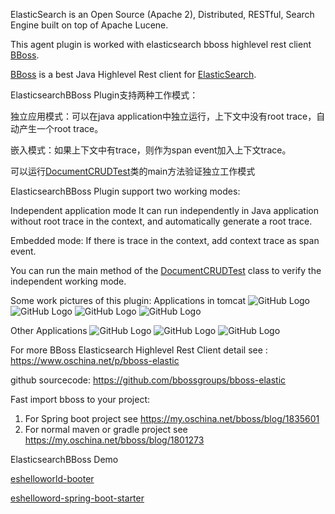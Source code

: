 ElasticSearch is an Open Source (Apache 2), Distributed, RESTful, Search Engine built on top of Apache Lucene.

This agent plugin is worked with elasticsearch bboss highlevel rest client [BBoss][bs].

[BBoss][bs] is a best Java Highlevel Rest client for [ElasticSearch][es].

ElasticsearchBBoss Plugin支持两种工作模式：

独立应用模式：可以在java application中独立运行，上下文中没有root trace，自动产生一个root trace。

嵌入模式：如果上下文中有trace，则作为span event加入上下文trace。

可以运行[DocumentCRUDTest][DocumentCRUDTest]类的main方法验证独立工作模式


ElasticsearchBBoss Plugin support two working modes:

Independent application mode
It can run independently in Java application without root trace in the context, and automatically generate a root trace.

Embedded mode:
If there is trace in the context, add context trace as span event.

You can run the main method of the [DocumentCRUDTest][DocumentCRUDTest] class to verify the independent working mode.

Some work pictures of this plugin:
Applications in tomcat
![GitHub Logo](https://oscimg.oschina.net/oscnet/9c140814559b0c6123bf0e4f8cad51f22ab.jpg)
![GitHub Logo](https://oscimg.oschina.net/oscnet/eb1cf3aa824895b5a8c74a58c4aef438e6f.jpg)
![GitHub Logo](https://oscimg.oschina.net/oscnet/d2a7ea5c30c4ea22b74e78394cb696700ed.jpg)
![GitHub Logo](https://oscimg.oschina.net/oscnet/832bea5ef5064bf6db5544eb4bdc309290d.jpg)

Other Applications 
![GitHub Logo](https://oscimg.oschina.net/oscnet/071ce3018b10fe45136752f2a0ba470c88a.jpg)
![GitHub Logo](https://oscimg.oschina.net/oscnet/91d13619839e9f2d7613afe3e3df09d2cb9.jpg)
![GitHub Logo](https://oscimg.oschina.net/oscnet/3717ae9eb8b3cf6846dada06ee20601ab31.jpg)

For more BBoss Elasticsearch Highlevel Rest Client detail see :
 https://www.oschina.net/p/bboss-elastic

github sourcecode:
https://github.com/bbossgroups/bboss-elastic 

Fast import bboss to your project:
1. For Spring boot project see
https://my.oschina.net/bboss/blog/1835601
2. For normal maven or gradle project see
https://my.oschina.net/bboss/blog/1801273 

ElasticsearchBBoss Demo

[eshelloworld-booter][booter]

[eshelloword-spring-boot-starter][springbooter]

[booter]: https://github.com/bbossgroups/eshelloword-booter
[springbooter]: https://github.com/bbossgroups/eshelloword-spring-boot-starter

[bs]: https://github.com/bbossgroups/bboss-elastic
[es]: http://www.elasticsearch.org
[DocumentCRUDTest]: https://github.com/bbossgroups/eshelloword-booter/blob/master/src/test/java/org/bboss/elasticsearchtest/crud/DocumentCRUDTest.java


 